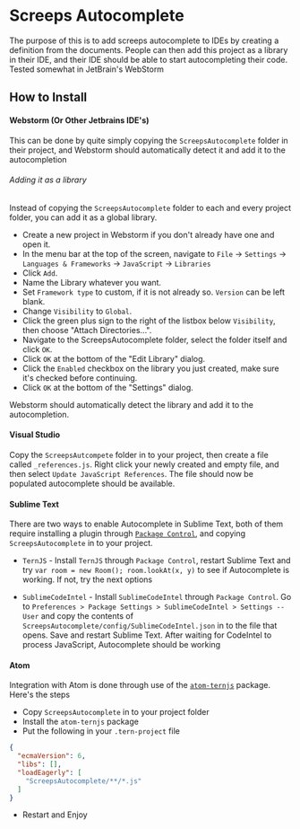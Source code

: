 Screeps Autocomplete
====================
The purpose of this is to add screeps autocomplete to IDEs by creating a definition from the documents. People can then
add this project as a library in their IDE, and their IDE should be able to start autocompleting their code. Tested
somewhat in JetBrain's WebStorm

## How to Install

#### Webstorm (Or Other Jetbrains IDE's)
This can be done by quite simply copying the `ScreepsAutocomplete` folder in their project, and Webstorm should automatically
detect it and add it to the autocompletion
###### Adding it as a library
Instead of copying the `ScreepsAutocomplete` folder to each and every project folder, you can add it as a global library.

* Create a new project in Webstorm if you don't already have one and open it.
* In the menu bar at the top of the screen, navigate to `File` -> `Settings` -> `Languages & Frameworks` -> `JavaScript` -> `Libraries`
* Click `Add`.
* Name the Library whatever you want.
* Set `Framework type` to custom, if it is not already so. `Version` can be left blank.
* Change `Visibility` to `Global`.
* Click the green plus sign to the right of the listbox below `Visibility`, then choose "Attach Directories...".
* Navigate to the ScreepsAutocomplete folder, select the folder itself and click `OK`.
* Click `OK` at the bottom of the "Edit Library" dialog.
* Click the `Enabled` checkbox on the library you just created, make sure it's checked before continuing.
* Click `OK` at the bottom of the "Settings" dialog.

Webstorm should automatically detect the library and add it to the autocompletion.

#### Visual Studio
Copy the `ScreepsAutcompete` folder in to your project, then create a file called `_references.js`. Right click your newly
created and empty file, and then select `Update JavaScript References`. The file should now be populated autocomplete should
be available.

#### Sublime Text
There are two ways to enable Autocomplete in Sublime Text, both of them require installing a plugin through 
[`Package Control`](https://packagecontrol.io/installation), and copying `ScreepsAutocomplete` in to your project.

 * `TernJS` - Install `TernJS` through `Package Control`, restart Sublime Text and try `var room = new Room(); room.lookAt(x, y)` 
 to see if Autocomplete is working. If not, try the next options
 
 * `SublimeCodeIntel` - Install `SublimeCodeIntel` through `Package Control`. Go to `Preferences > Package Settings > SublimeCodeIntel > Settings -- User`
 and copy the contents of `ScreepsAutocomplete/config/SublimeCodeIntel.json` in to the file that opens. Save and restart Sublime
 Text. After waiting for CodeIntel to process JavaScript, Autocomplete should be working
 
#### Atom
Integration with Atom is done through use of the [`atom-ternjs`](https://github.com/tststs/atom-ternjs) package. Here's the steps

 * Copy `ScreepsAutocomplete` in to your project folder
 * Install the `atom-ternjs` package
 * Put the following in your `.tern-project` file
```json
{
  "ecmaVersion": 6,
  "libs": [],
  "loadEagerly": [
    "ScreepsAutocomplete/**/*.js"
  ]
}
```
 * Restart and Enjoy